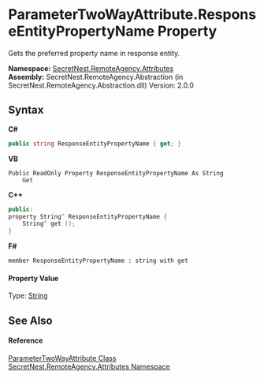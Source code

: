 # ParameterTwoWayAttribute.ResponseEntityPropertyName Property 
 

Gets the preferred property name in response entity.

**Namespace:**&nbsp;<a href="N_SecretNest_RemoteAgency_Attributes">SecretNest.RemoteAgency.Attributes</a><br />**Assembly:**&nbsp;SecretNest.RemoteAgency.Abstraction (in SecretNest.RemoteAgency.Abstraction.dll) Version: 2.0.0

## Syntax

**C#**<br />
``` C#
public string ResponseEntityPropertyName { get; }
```

**VB**<br />
``` VB
Public ReadOnly Property ResponseEntityPropertyName As String
	Get
```

**C++**<br />
``` C++
public:
property String^ ResponseEntityPropertyName {
	String^ get ();
}
```

**F#**<br />
``` F#
member ResponseEntityPropertyName : string with get

```


#### Property Value
Type: <a href="https://docs.microsoft.com/dotnet/api/system.string" target="_blank">String</a>

## See Also


#### Reference
<a href="T_SecretNest_RemoteAgency_Attributes_ParameterTwoWayAttribute">ParameterTwoWayAttribute Class</a><br /><a href="N_SecretNest_RemoteAgency_Attributes">SecretNest.RemoteAgency.Attributes Namespace</a><br />
